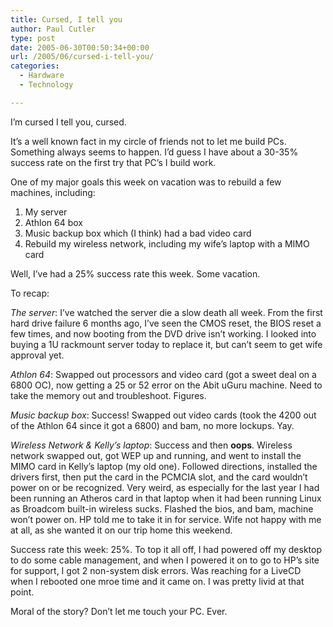 ```yaml
---
title: Cursed, I tell you
author: Paul Cutler
type: post
date: 2005-06-30T00:50:34+00:00
url: /2005/06/cursed-i-tell-you/
categories:
  - Hardware
  - Technology

---
```

I&#8217;m cursed I tell you, cursed.

It&#8217;s a well known fact in my circle of friends not to let me build PCs. Something always seems to happen. I&#8217;d guess I have about a 30-35% success rate on the first try that PC&#8217;s I build work.

One of my major goals this week on vacation was to rebuild a few machines, including:

  1. My server
  2. Athlon 64 box
  3. Music backup box which (I think) had a bad video card
  4. Rebuild my wireless network, including my wife&#8217;s laptop with a MIMO card

Well, I&#8217;ve had a 25% success rate this week. Some vacation.

To recap:

_The server_: I&#8217;ve watched the server die a slow death all week. From the first hard drive failure 6 months ago, I&#8217;ve seen the CMOS reset, the BIOS reset a few times, and now booting from the DVD drive isn&#8217;t working. I looked into buying a 1U rackmount server today to replace it, but can&#8217;t seem to get wife approval yet.

_Athlon 64_: Swapped out processors and video card (got a sweet deal on a 6800 OC), now getting a 25 or 52 error on the Abit uGuru machine. Need to take the memory out and troubleshoot. Figures.

_Music backup box_: Success! Swapped out video cards (took the 4200 out of the Athlon 64 since it got a 6800) and bam, no more lockups. Yay.

_Wireless Network & Kelly&#8217;s laptop_: Success and then **oops**. Wireless network swapped out, got WEP up and running, and went to install the MIMO card in Kelly&#8217;s laptop (my old one). Followed directions, installed the drivers first, then put the card in the PCMCIA slot, and the card wouldn&#8217;t power on or be recognized. Very weird, as especially for the last year I had been running an Atheros card in that laptop when it had been running Linux as Broadcom built-in wireless sucks. Flashed the bios, and bam, machine won&#8217;t power on. HP told me to take it in for service. Wife not happy with me at all, as she wanted it on our trip home this weekend.

Success rate this week: 25%. To top it all off, I had powered off my desktop to do some cable management, and when I powered it on to go to HP&#8217;s site for support, I got 2 non-system disk errors. Was reaching for a LiveCD when I rebooted one mroe time and it came on. I was pretty livid at that point.

Moral of the story? Don&#8217;t let me touch your PC. Ever.